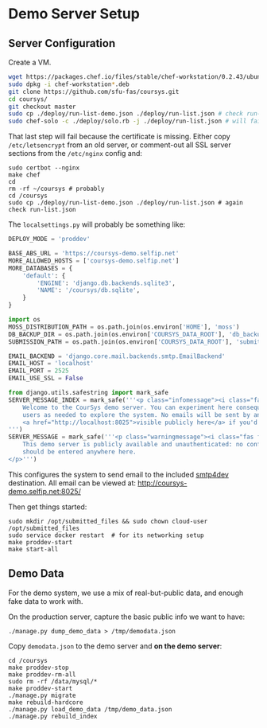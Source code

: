 # Demo Server Setup

## Server Configuration

Create a VM.
```sh
wget https://packages.chef.io/files/stable/chef-workstation/0.2.43/ubuntu/18.04/chef-workstation_0.2.43-1_amd64.deb
sudo dpkg -i chef-workstation*.deb
git clone https://github.com/sfu-fas/coursys.git
cd coursys/
git checkout master
sudo cp ./deploy/run-list-demo.json ./deploy/run-list.json # check run-list.json to make sure it's correct
sudo chef-solo -c ./deploy/solo.rb -j ./deploy/run-list.json # will fail at nginx step because of missing cert...
```

That last step will fail because the certificate is missing. Either copy `/etc/letsencrypt` from an old server, or comment-out all SSL server sections from the `/etc/nginx` config and:
```shell
sudo certbot --nginx
make chef
cd
rm -rf ~/coursys # probably
cd /coursys
sudo cp ./deploy/run-list-demo.json ./deploy/run-list.json # again check run-list.json
```

The `localsettings.py` will probably be something like:
```python
DEPLOY_MODE = 'proddev'

BASE_ABS_URL = 'https://coursys-demo.selfip.net'
MORE_ALLOWED_HOSTS = ['coursys-demo.selfip.net']
MORE_DATABASES = {
    'default': {
        'ENGINE': 'django.db.backends.sqlite3',
        'NAME': '/coursys/db.sqlite',
    }
}

import os
MOSS_DISTRIBUTION_PATH = os.path.join(os.environ['HOME'], 'moss')
DB_BACKUP_DIR = os.path.join(os.environ['COURSYS_DATA_ROOT'], 'db_backup')
SUBMISSION_PATH = os.path.join(os.environ['COURSYS_DATA_ROOT'], 'submitted_files')

EMAIL_BACKEND = 'django.core.mail.backends.smtp.EmailBackend'
EMAIL_HOST = 'localhost'
EMAIL_PORT = 2525
EMAIL_USE_SSL = False

from django.utils.safestring import mark_safe
SERVER_MESSAGE_INDEX = mark_safe('''<p class="infomessage"><i class="fas fa-info-circle"></i>
    Welcome to the CourSys demo server. You can experiment here consequence-free. You can fake-authenticate as other
    users as needed to explore the system. No emails will be sent by anything here, but they will be
    <a href="http://localhost:8025">visible publicly here</a> if you'd like to inspect them.</p>
''')
SERVER_MESSAGE = mark_safe('''<p class="warningmessage"><i class="fas fa-exclamation-triangle"></i>
    This demo server is publicly available and unauthenticated: no confidential or personally-identifying information
    should be entered anywhere here.
</p>''')
```

This configures the system to send email to the included [smtp4dev](https://github.com/rnwood/smtp4dev) destination. All email can be viewed at: http://coursys-demo.selfip.net:8025/

Then get things started:
```shell
sudo mkdir /opt/submitted_files && sudo chown cloud-user /opt/submitted_files
sudo service docker restart  # for its networking setup
make proddev-start
make start-all
```


## Demo Data

For the demo system, we use a mix of real-but-public data, and enough fake data to work with.

On the production server, capture the basic public info we want to have:
```shell
./manage.py dump_demo_data > /tmp/demodata.json
```

Copy `demodata.json` to the demo server and **on the demo server**:
```shell
cd /coursys
make proddev-stop
make proddev-rm-all
sudo rm -rf /data/mysql/*
make proddev-start
./manage.py migrate
make rebuild-hardcore
./manage.py load_demo_data /tmp/demo_data.json
./manage.py rebuild_index
```

